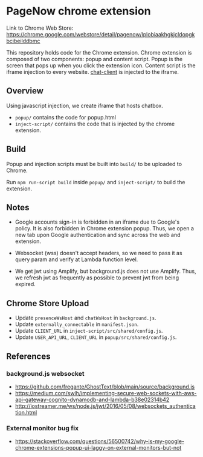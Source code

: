# PageNow chrome extension

Link to Chrome Web Store: https://chrome.google.com/webstore/detail/pagenow/lplobiaakhgkjcldopgkbcibeilddbmc

This repository holds code for the Chrome extension. Chrome extension is composed of two components: popup and content script. Popup is the screen that pops up when you click the extension icon. Content script is the iframe injection to every website. [chat-client](https://github.com/PageNow/chat-client) is injected to the iframe.

## Overview

Using javascript injection, we create iframe that hosts chatbox.

* `popup/` contains the code for popup.html
* `inject-script/` contains the code that is injected by the chrome extension.

## Build

Popup and injection scripts must be built into `build/` to be uploaded to Chrome.

Run ```npm run-script build``` inside `popup/` and `inject-script/` to build the extension.

## Notes

* Google accounts sign-in is forbidden in an iframe due to Google's policy. It is also forbidden in Chrome extension popup. Thus, we open a new tab upon Google authentication and sync across the web and extension.

* Websocket (wss) doesn't accept headers, so we need to pass it as query param and verify at Lambda function level.

* We get jwt using Amplify, but background.js does not use Amplify. Thus, we refresh jwt as frequently as possible to prevent jwt from being expired.

## Chrome Store Upload

* Update `presenceWsHost` and `chatWsHost` in `background.js`.
* Update `externally_connectable` in `manifest.json`.
* Update `CLIENT_URL` in `inject-script/src/shared/config.js`.
* Update `USER_API_URL`, `CLIENT_URL` in `popup/src/shared/config.js`.

## References

### background.js websocket

* https://github.com/fregante/GhostText/blob/main/source/background.js
* https://medium.com/swlh/implementing-secure-web-sockets-with-aws-api-gateway-cognito-dynamodb-and-lambda-b38e02314b42
* http://iostreamer.me/ws/node.js/jwt/2016/05/08/websockets_authentication.html

### External monitor bug fix

* https://stackoverflow.com/questions/56500742/why-is-my-google-chrome-extensions-popup-ui-laggy-on-external-monitors-but-not
